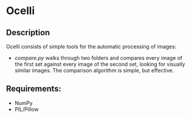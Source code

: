 Ocelli
======

Description
-----------
Ocelli consists of simple tools for the automatic processing of images:

* *compare.py* walks through two folders and compares every image of the first set against every
image of the second set, looking for visually similar images. The comparison algorithm is simple,
but effective.

Requirements:
-------------
* NumPy
* PIL/Pillow